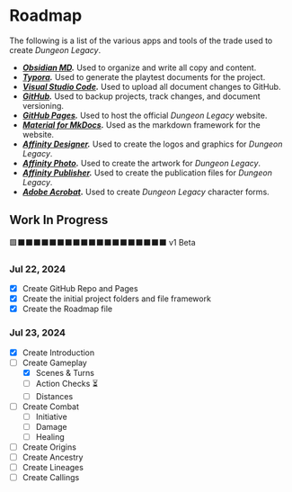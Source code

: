 # Roadmap

The following is a list of the various apps and tools of the trade used to create *Dungeon Legacy*.

* ***[Obsidian MD](https://obsidian.md).*** Used to organize and write all copy and content.
* ***[Typora](https://typora.io).*** Used to generate the playtest documents for the project.
* ***[Visual Studio Code](https://code.visualstudio.com).*** Used to upload all document changes to GitHub.
* ***[GitHub](https://github.com).*** Used to backup projects, track changes, and document versioning.
* ***[GitHub Pages](https://pages.github.com).*** Used to host the official *Dungeon Legacy* website.
* ***[Material for MkDocs](https://squidfunk.github.io/mkdocs-material/).*** Used as the markdown framework for the website.
* ***[Affinity Designer](https://affinity.serif.com/en-us/designer/).*** Used to create the logos and graphics for *Dungeon Legacy*.
* ***[Affinity Photo](https://affinity.serif.com/en-us/photo/).*** Used to create the artwork for *Dungeon Legacy*.
* ***[Affinity Publisher](https://affinity.serif.com/en-us/publisher/).*** Used to create the publication files for *Dungeon Legacy*.
* ***[Adobe Acrobat](https://www.adobe.com/acrobat).*** Used to create *Dungeon Legacy* character forms.

## Work In Progress

🟩⬛️⬛️⬛️⬛️⬛️⬛️⬛️⬛️⬛️⬛️⬛️⬛️⬛️⬛️⬛️⬛️⬛️⬛️⬛️ v1 Beta

### Jul 22, 2024

- [x] Create GitHub Repo and Pages
- [x] Create the initial project folders and file framework
- [x] Create the Roadmap file

### Jul 23, 2024

- [x] Create Introduction
- [ ] Create Gameplay
	- [x] Scenes & Turns
	- [ ] Action Checks ⏳
	- [ ] Distances
- [ ] Create Combat
	- [ ] Initiative
	- [ ] Damage
	- [ ] Healing
- [ ] Create Origins
- [ ] Create Ancestry
- [ ] Create Lineages
- [ ] Create Callings